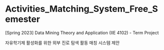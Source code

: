 # Activities_Matching_System_Free_Semester

[Spring 2023] Data Mining Theory and Application (IIE 4102) - Term Project

자유학기제 활성화를 위한 외부 진로 탐색 활동 매칭 시스템 제안
